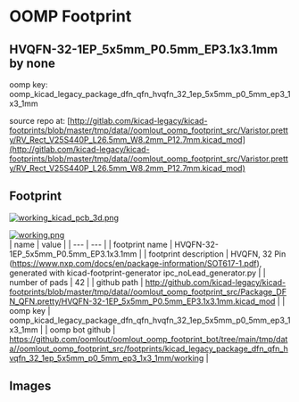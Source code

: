 # OOMP Footprint  
## HVQFN-32-1EP_5x5mm_P0.5mm_EP3.1x3.1mm  by none  
  
oomp key: oomp_kicad_legacy_package_dfn_qfn_hvqfn_32_1ep_5x5mm_p0_5mm_ep3_1x3_1mm  
  
source repo at: [http://gitlab.com/kicad-legacy/kicad-footprints/blob/master/tmp/data//oomlout_oomp_footprint_src/Varistor.pretty/RV_Rect_V25S440P_L26.5mm_W8.2mm_P12.7mm.kicad_mod](http://gitlab.com/kicad-legacy/kicad-footprints/blob/master/tmp/data//oomlout_oomp_footprint_src/Varistor.pretty/RV_Rect_V25S440P_L26.5mm_W8.2mm_P12.7mm.kicad_mod)  
## Footprint  
  
[![working_kicad_pcb_3d.png](working_kicad_pcb_3d_600.png)](working_kicad_pcb_3d.png)  
  
[![working.png](working_600.png)](working.png)  
| name | value | 
| --- | --- | 
| footprint name | HVQFN-32-1EP_5x5mm_P0.5mm_EP3.1x3.1mm | 
| footprint description | HVQFN, 32 Pin (https://www.nxp.com/docs/en/package-information/SOT617-1.pdf), generated with kicad-footprint-generator ipc_noLead_generator.py | 
| number of pads | 42 | 
| github path | http://github.com/kicad-legacy/kicad-footprints/blob/master/tmp/data//oomlout_oomp_footprint_src/Package_DFN_QFN.pretty/HVQFN-32-1EP_5x5mm_P0.5mm_EP3.1x3.1mm.kicad_mod | 
| oomp key | oomp_kicad_legacy_package_dfn_qfn_hvqfn_32_1ep_5x5mm_p0_5mm_ep3_1x3_1mm | 
| oomp bot github | https://github.com/oomlout/oomlout_oomp_footprint_bot/tree/main/tmp/data//oomlout_oomp_footprint_src/footprints/kicad_legacy_package_dfn_qfn_hvqfn_32_1ep_5x5mm_p0_5mm_ep3_1x3_1mm/working | 
## Images  
